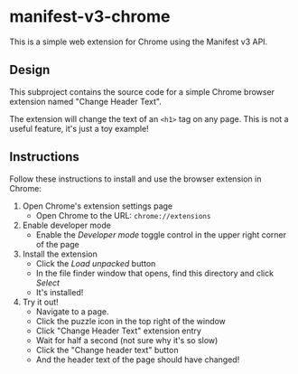 # manifest-v3-chrome

This is a simple web extension for Chrome using the Manifest v3 API.


## Design

This subproject contains the source code for a simple Chrome browser extension named "Change Header Text".

The extension will change the text of an `<h1>` tag on any page. This is not a useful feature, it's just a toy example!


## Instructions

Follow these instructions to install and use the browser extension in Chrome:

1. Open Chrome's extension settings page
    * Open Chrome to the URL: `chrome://extensions`
2. Enable developer mode
    * Enable the *Developer mode* toggle control in the upper right corner of the page
3. Install the extension
    * Click the *Load unpacked* button
    * In the file finder window that opens, find this directory and click *Select*
    * It's installed!
4. Try it out!
    * Navigate to a page.
    * Click the puzzle icon in the top right of the window
    * Click "Change Header Text" extension entry
    * Wait for half a second (not sure why it's so slow)
    * Click the "Change header text" button
    * And the header text of the page should have changed!
